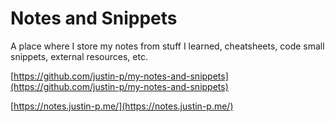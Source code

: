 # Notes and Snippets

A place where I store my notes from stuff I learned, cheatsheets, code small snippets, external resources, etc.

[https://github.com/justin-p/my-notes-and-snippets](https://github.com/justin-p/my-notes-and-snippets)

[https://notes.justin-p.me/](https://notes.justin-p.me/)

